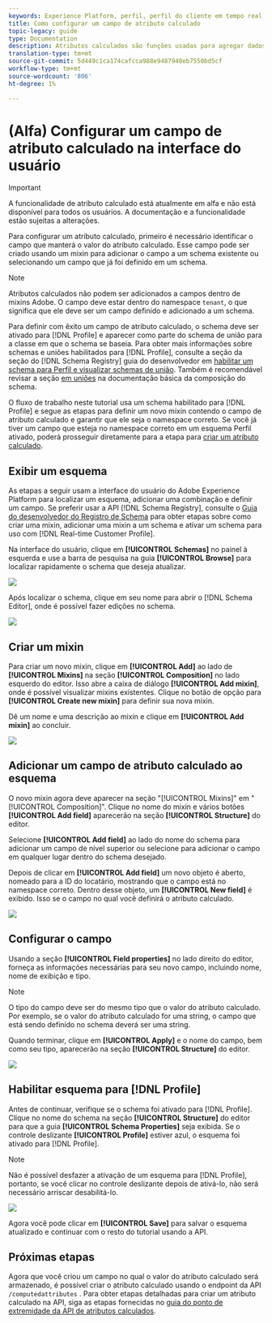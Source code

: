 ```yaml
---
keywords: Experience Platform, perfil, perfil do cliente em tempo real, solução de problemas, API
title: Como configurar um campo de atributo calculado
topic-legacy: guide
type: Documentation
description: Atributos calculados são funções usadas para agregar dados no nível do evento em atributos no nível do perfil. Para configurar um atributo calculado, primeiro é necessário identificar o campo que manterá o valor do atributo calculado. Esse campo pode ser criado usando um mixin para adicionar o campo a um schema existente ou selecionando um campo que já foi definido em um schema.
translation-type: tm+mt
source-git-commit: 5d449c1ca174cafcca988e9487940eb7550bd5cf
workflow-type: tm+mt
source-wordcount: '806'
ht-degree: 1%

---
```



# (Alfa) Configurar um campo de atributo calculado na interface do usuário

>[!IMPORTANT]
>
>A funcionalidade de atributo calculado está atualmente em alfa e não está disponível para todos os usuários. A documentação e a funcionalidade estão sujeitas a alterações.

Para configurar um atributo calculado, primeiro é necessário identificar o campo que manterá o valor do atributo calculado. Esse campo pode ser criado usando um mixin para adicionar o campo a um schema existente ou selecionando um campo que já foi definido em um schema.

>[!NOTE]
>
>Atributos calculados não podem ser adicionados a campos dentro de mixins Adobe. O campo deve estar dentro do namespace `tenant`, o que significa que ele deve ser um campo definido e adicionado a um schema.

Para definir com êxito um campo de atributo calculado, o schema deve ser ativado para [!DNL Profile] e aparecer como parte do schema de união para a classe em que o schema se baseia. Para obter mais informações sobre schemas e uniões habilitados para [!DNL Profile], consulte a seção da seção do [!DNL Schema Registry] guia do desenvolvedor em [habilitar um schema para Perfil e visualizar schemas de união](../../xdm/api/getting-started.md). Também é recomendável revisar a seção [em uniões](../../xdm/schema/composition.md) na documentação básica da composição do schema.

O fluxo de trabalho neste tutorial usa um schema habilitado para [!DNL Profile] e segue as etapas para definir um novo mixin contendo o campo de atributo calculado e garantir que ele seja o namespace correto. Se você já tiver um campo que esteja no namespace correto em um esquema Perfil ativado, poderá prosseguir diretamente para a etapa para [criar um atributo calculado](#create-a-computed-attribute).

## Exibir um esquema

As etapas a seguir usam a interface do usuário do Adobe Experience Platform para localizar um esquema, adicionar uma combinação e definir um campo. Se preferir usar a API [!DNL Schema Registry], consulte o [Guia do desenvolvedor do Registro de Schema](../../xdm/api/getting-started.md) para obter etapas sobre como criar uma mixin, adicionar uma mixin a um schema e ativar um schema para uso com [!DNL Real-time Customer Profile].

Na interface do usuário, clique em **[!UICONTROL Schemas]** no painel à esquerda e use a barra de pesquisa na guia **[!UICONTROL Browse]** para localizar rapidamente o schema que deseja atualizar.

![](../images/computed-attributes/Schemas-Browse.png)

Após localizar o schema, clique em seu nome para abrir o [!DNL Schema Editor], onde é possível fazer edições no schema.

![](../images/computed-attributes/Schema-Editor.png)

## Criar um mixin

Para criar um novo mixin, clique em **[!UICONTROL Add]** ao lado de **[!UICONTROL Mixins]** na seção **[!UICONTROL Composition]** no lado esquerdo do editor. Isso abre a caixa de diálogo **[!UICONTROL Add mixin]**, onde é possível visualizar mixins existentes. Clique no botão de opção para **[!UICONTROL Create new mixin]** para definir sua nova mixin.

Dê um nome e uma descrição ao mixin e clique em **[!UICONTROL Add mixin]** ao concluir.

![](../images/computed-attributes/Add-mixin.png)

## Adicionar um campo de atributo calculado ao esquema

O novo mixin agora deve aparecer na seção &quot;[!UICONTROL Mixins]&quot; em &quot;[!UICONTROL Composition]&quot;. Clique no nome do mixin e vários botões **[!UICONTROL Add field]** aparecerão na seção **[!UICONTROL Structure]** do editor.

Selecione **[!UICONTROL Add field]** ao lado do nome do schema para adicionar um campo de nível superior ou selecione para adicionar o campo em qualquer lugar dentro do schema desejado.

Depois de clicar em **[!UICONTROL Add field]** um novo objeto é aberto, nomeado para a ID do locatário, mostrando que o campo está no namespace correto. Dentro desse objeto, um **[!UICONTROL New field]** é exibido. Isso se o campo no qual você definirá o atributo calculado.

![](../images/computed-attributes/New-field.png)

## Configurar o campo

Usando a seção **[!UICONTROL Field properties]** no lado direito do editor, forneça as informações necessárias para seu novo campo, incluindo nome, nome de exibição e tipo.

>[!NOTE]
>
>O tipo do campo deve ser do mesmo tipo que o valor do atributo calculado. Por exemplo, se o valor do atributo calculado for uma string, o campo que está sendo definido no schema deverá ser uma string.

Quando terminar, clique em **[!UICONTROL Apply]** e o nome do campo, bem como seu tipo, aparecerão na seção **[!UICONTROL Structure]** do editor.

![](../images/computed-attributes/Apply.png)

## Habilitar esquema para [!DNL Profile]

Antes de continuar, verifique se o schema foi ativado para [!DNL Profile]. Clique no nome do schema na seção **[!UICONTROL Structure]** do editor para que a guia **[!UICONTROL Schema Properties]** seja exibida. Se o controle deslizante **[!UICONTROL Profile]** estiver azul, o esquema foi ativado para [!DNL Profile].

>[!NOTE]
>
>Não é possível desfazer a ativação de um esquema para [!DNL Profile], portanto, se você clicar no controle deslizante depois de ativá-lo, não será necessário arriscar desabilitá-lo.

![](../images/computed-attributes/Profile.png)

Agora você pode clicar em **[!UICONTROL Save]** para salvar o esquema atualizado e continuar com o resto do tutorial usando a API.

## Próximas etapas

Agora que você criou um campo no qual o valor do atributo calculado será armazenado, é possível criar o atributo calculado usando o endpoint da API `/computedattributes` . Para obter etapas detalhadas para criar um atributo calculado na API, siga as etapas fornecidas no [guia do ponto de extremidade da API de atributos calculados](ca-api.md).